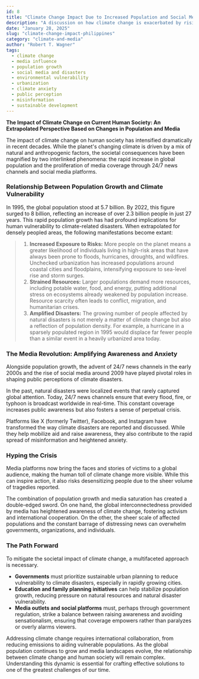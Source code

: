 ```yaml
---
id: 8
title: "Climate Change Impact Due to Increased Population and Social Media"
description: "A discussion on how climate change is exacerbated by rising population numbers and the influence of social media in shaping public perception."
date: "January 28, 2025"
slug: "climate-change-impact-philippines"
category: "climate-and-media"
author: "Robert T. Wagner"
tags:
  - climate change
  - media influence
  - population growth
  - social media and disasters
  - environmental vulnerability
  - urbanization
  - climate anxiety
  - public perception
  - misinformation
  - sustainable development
---
```


**The Impact of Climate Change on Current Human Society: An Extrapolated Perspective Based on Changes in Population and Media**

The impact of climate change on human society has intensified dramatically in recent decades. While the planet's changing climate is driven by a mix of natural and anthropogenic factors, the societal consequences have been magnified by two interlinked phenomena: the rapid increase in global population and the proliferation of media coverage through 24/7 news channels and social media platforms.

### Relationship Between Population Growth and Climate Vulnerability

In 1995, the global population stood at 5.7 billion. By 2022, this figure surged to 8 billion, reflecting an increase of over 2.3 billion people in just 27 years. This rapid population growth has had profound implications for human vulnerability to climate-related disasters. When extrapolated for densely peopled areas, the following manifestations become extant:

> 1. **Increased Exposure to Risks:** More people on the planet means a greater likelihood of individuals living in high-risk areas that have always been prone to floods, hurricanes, droughts, and wildfires. Unchecked urbanization has increased populations around coastal cities and floodplains, intensifying exposure to sea-level rise and storm surges.
> 2. **Strained Resources:** Larger populations demand more resources, including potable water, food, and energy, putting additional stress on ecosystems already weakened by population increase. Resource scarcity often leads to conflict, migration, and humanitarian crises.
> 3. **Amplified Disasters:** The growing number of people affected by natural disasters is not merely a matter of climate change but also a reflection of population density. For example, a hurricane in a sparsely populated region in 1995 would displace far fewer people than a similar event in a heavily urbanized area today.

### The Media Revolution: Amplifying Awareness and Anxiety

Alongside population growth, the advent of 24/7 news channels in the early 2000s and the rise of social media around 2009 have played pivotal roles in shaping public perceptions of climate disasters.

In the past, natural disasters were localized events that rarely captured global attention. Today, 24/7 news channels ensure that every flood, fire, or typhoon is broadcast worldwide in real-time. This constant coverage increases public awareness but also fosters a sense of perpetual crisis.

Platforms like X (formerly Twitter), Facebook, and Instagram have transformed the way climate disasters are reported and discussed. While they help mobilize aid and raise awareness, they also contribute to the rapid spread of misinformation and heightened anxiety.

### Hyping the Crisis

Media platforms now bring the faces and stories of victims to a global audience, making the human toll of climate change more visible. While this can inspire action, it also risks desensitizing people due to the sheer volume of tragedies reported.

The combination of population growth and media saturation has created a double-edged sword. On one hand, the global interconnectedness provided by media has heightened awareness of climate change, fostering activism and international cooperation. On the other, the sheer scale of affected populations and the constant barrage of distressing news can overwhelm governments, organizations, and individuals.

### The Path Forward

To mitigate the societal impact of climate change, a multifaceted approach is necessary.

- **Governments** must prioritize sustainable urban planning to reduce vulnerability to climate disasters, especially in rapidly growing cities.
- **Education and family planning initiatives** can help stabilize population growth, reducing pressure on natural resources and natural disaster vulnerability.
- **Media outlets and social platforms** must, perhaps through government regulation, strike a balance between raising awareness and avoiding sensationalism, ensuring that coverage empowers rather than paralyzes or overly alarms viewers.

Addressing climate change requires international collaboration, from reducing emissions to aiding vulnerable populations. As the global population continues to grow and media landscapes evolve, the relationship between climate change and human society will remain complex. Understanding this dynamic is essential for crafting effective solutions to one of the greatest challenges of our time.
